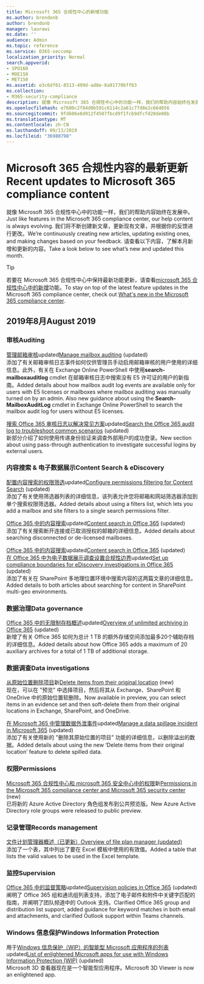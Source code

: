 ```yaml
---
title: Microsoft 365 合规性中心的新增功能
ms.author: brendonb
author: brendonb
manager: laurawi
ms.date: ''
audience: Admin
ms.topic: reference
ms.service: O365-seccomp
localization_priority: Normal
search.appverid:
- SPO160
- MOE150
- MET150
ms.assetid: e3c6df61-8513-499d-ad8e-8a91770bff63
ms.collection:
- M365-security-compliance
description: 就像 Microsoft 365 合规性中心中的功能一样，我们的帮助内容始终在发展中。 我们将不断创建新文章，更新现有文章，并根据你的反馈进行更改。 了解本月新增和更新的内容。
ms.openlocfilehash: e7600c2f84d0b591c6114c2a61c77d8e2c664056
ms.sourcegitcommit: 9fd606e8d912f4507fbcd9f1fcb9dfcfd20de08b
ms.translationtype: MT
ms.contentlocale: zh-CN
ms.lasthandoff: 09/13/2019
ms.locfileid: "36980798"
---
```

# <a name="recent-updates-to-microsoft-365-compliance-content"></a><span data-ttu-id="54042-105">Microsoft 365 合规性内容的最新更新</span><span class="sxs-lookup"><span data-stu-id="54042-105">Recent updates to Microsoft 365 compliance content</span></span>

<span data-ttu-id="54042-106">就像 Microsoft 365 合规性中心中的功能一样，我们的帮助内容始终在发展中。</span><span class="sxs-lookup"><span data-stu-id="54042-106">Just like features in the Microsoft 365 compliance center, our help content is always evolving.</span></span> <span data-ttu-id="54042-107">我们将不断创建新文章，更新现有文章，并根据你的反馈进行更改。</span><span class="sxs-lookup"><span data-stu-id="54042-107">We’re continuously creating new articles, updating existing ones, and making changes based on your feedback.</span></span> <span data-ttu-id="54042-108">请查看以下内容，了解本月新增和更新的内容。</span><span class="sxs-lookup"><span data-stu-id="54042-108">Take a look below to see what’s new and updated this month.</span></span>

> [!TIP]
> <span data-ttu-id="54042-109">若要在 Microsoft 365 合规性中心中保持最新功能更新，请查看[microsoft 365 合规性中心中的新增](whats-new.md)功能。</span><span class="sxs-lookup"><span data-stu-id="54042-109">To stay on top of the latest feature updates in the Microsoft 365 compliance center, check out [What's new in the Microsoft 365 compliance center](whats-new.md).</span></span>

## <a name="august-2019"></a><span data-ttu-id="54042-110">2019年8月</span><span class="sxs-lookup"><span data-stu-id="54042-110">August 2019</span></span>

### <a name="auditing"></a><span data-ttu-id="54042-111">审核</span><span class="sxs-lookup"><span data-stu-id="54042-111">Auditing</span></span>

<span data-ttu-id="54042-112">[管理邮箱审核](enable-mailbox-auditing.md#more-information)updated</span><span class="sxs-lookup"><span data-stu-id="54042-112">[Manage mailbox auditing](enable-mailbox-auditing.md#more-information) (updated)</span></span><br><span data-ttu-id="54042-113">添加了有关邮箱审核日志事件如何仅供管理员手动启用邮箱审核的用户使用的详细信息。此外，有关在 Exchange Online PowerShell 中使用**search-mailboxauditlog** cmdlet 在邮箱审核日志中搜索没有 E5 许可证的用户的新指南。</span><span class="sxs-lookup"><span data-stu-id="54042-113">Added details about how mailbox audit log events are available only for users with E5 licenses or mailboxes where mailbox auditing was manually turned on by an admin. Also new guidance about using the **Search-MailboxAuditLog** cmdlet in Exchange Online PowerShell to search the mailbox audit log for users without E5 licenses.</span></span>

<span data-ttu-id="54042-114">[搜索 Office 365 审核日志以解决常见方案](auditing-troubleshooting-scenarios.md#investigate-why-there-was-a-successful-login-by-a-user-outside-your-organization)updated</span><span class="sxs-lookup"><span data-stu-id="54042-114">[Search the Office 365 audit log to troubleshoot common scenarios](auditing-troubleshooting-scenarios.md#investigate-why-there-was-a-successful-login-by-a-user-outside-your-organization) (updated)</span></span><br><span data-ttu-id="54042-115">新部分介绍了如何使用传递身份验证来调查外部用户的成功登录。</span><span class="sxs-lookup"><span data-stu-id="54042-115">New section about using pass-through authentication to investigate successful logins by external users.</span></span>

### <a name="content-search--ediscovery"></a><span data-ttu-id="54042-116">内容搜索 & 电子数据展示</span><span class="sxs-lookup"><span data-stu-id="54042-116">Content Search & eDiscovery</span></span>

<span data-ttu-id="54042-117">[配置内容搜索的权限筛选](permissions-filtering-for-content-search.md#using-a-filters-list-to-combine-filter-types)updated</span><span class="sxs-lookup"><span data-stu-id="54042-117">[Configure permissions filtering for Content Search](permissions-filtering-for-content-search.md#using-a-filters-list-to-combine-filter-types) (updated)</span></span><br><span data-ttu-id="54042-118">添加了有关使用筛选器列表的详细信息，该列表允许您将邮箱和网站筛选器添加到单个搜索权限筛选器。</span><span class="sxs-lookup"><span data-stu-id="54042-118">Added details about using a filters list, which lets you add a mailbox and site filters to a single search permissions filter.</span></span>

<span data-ttu-id="54042-119">[Office 365 中的内容搜索](content-search.md#searching-disconnected-or-de-licensed-mailboxes)updated</span><span class="sxs-lookup"><span data-stu-id="54042-119">[Content search in Office 365](content-search.md#searching-disconnected-or-de-licensed-mailboxes) (updated)</span></span><br><span data-ttu-id="54042-120">添加了有关搜索断开连接或已取消授权的邮箱的详细信息。</span><span class="sxs-lookup"><span data-stu-id="54042-120">Added details about searching disconnected or de-licensed mailboxes.</span></span>

<span data-ttu-id="54042-121">[Office 365 中的内容搜索](content-search.md#searching-for-content-in-a-sharepoint-multi-geo-environment)updated</span><span class="sxs-lookup"><span data-stu-id="54042-121">[Content search in Office 365](content-search.md#searching-for-content-in-a-sharepoint-multi-geo-environment) (updated)</span></span><br>
<span data-ttu-id="54042-122">[在 Office 365 中为电子数据展示调查设置合规性边界](set-up-compliance-boundaries.md#searching-and-exporting-content-in-multi-geo-environments)updated</span><span class="sxs-lookup"><span data-stu-id="54042-122">[Set up compliance boundaries for eDiscovery investigations in Office 365](set-up-compliance-boundaries.md#searching-and-exporting-content-in-multi-geo-environments) (updated)</span></span><br><span data-ttu-id="54042-123">添加了有关在 SharePoint 多地理位置环境中搜索内容的这两篇文章的详细信息。</span><span class="sxs-lookup"><span data-stu-id="54042-123">Added details to both articles about searching for content in SharePoint multi-geo environments.</span></span>

### <a name="data-governance"></a><span data-ttu-id="54042-124">数据治理</span><span class="sxs-lookup"><span data-stu-id="54042-124">Data governance</span></span>

<span data-ttu-id="54042-125">[Office 365 中的无限制存档概述](unlimited-archiving.md#how-auto-expanding-archiving-works)updated</span><span class="sxs-lookup"><span data-stu-id="54042-125">[Overview of unlimited archiving in Office 365](unlimited-archiving.md#how-auto-expanding-archiving-works) (updated)</span></span><br><span data-ttu-id="54042-126">新增了有关 Office 365 如何为总计 1 TB 的额外存储空间添加最多20个辅助存档的详细信息。</span><span class="sxs-lookup"><span data-stu-id="54042-126">Added details about how Office 365 adds a maximum of 20 auxiliary archives for a total of 1 TB of additional storage.</span></span>

### <a name="data-investigations"></a><span data-ttu-id="54042-127">数据调查</span><span class="sxs-lookup"><span data-stu-id="54042-127">Data investigations</span></span>

<span data-ttu-id="54042-128">[从原始位置删除项目](datainvestigations/delete-items-from-original-locations.md)新</span><span class="sxs-lookup"><span data-stu-id="54042-128">[Delete items from their original location](datainvestigations/delete-items-from-original-locations.md) (new)</span></span><br><span data-ttu-id="54042-129">现在，可以在 "预览" 中选择项目，然后将其从 Exchange、SharePoint 和 OneDrive 中的原始位置软删除。</span><span class="sxs-lookup"><span data-stu-id="54042-129">Now available in preview, you can select items in an evidence set and then soft-delete them from their original locations in Exchange, SharePoint, and OneDrive.</span></span>

<span data-ttu-id="54042-130">[在 Microsoft 365 中管理数据外泄事件](datainvestigations/manage-data-spillage-incidents.md#step-4-delete-the-spilled-data)updated</span><span class="sxs-lookup"><span data-stu-id="54042-130">[Manage a data spillage incident in Microsoft 365](datainvestigations/manage-data-spillage-incidents.md#step-4-delete-the-spilled-data) (updated)</span></span><br><span data-ttu-id="54042-131">添加了有关使用新的 "删除其原始位置的项目" 功能的详细信息，以删除溢出的数据。</span><span class="sxs-lookup"><span data-stu-id="54042-131">Added details about using the new ‘Delete items from their original location’ feature to delete spilled data.</span></span>

### <a name="permissions"></a><span data-ttu-id="54042-132">权限</span><span class="sxs-lookup"><span data-stu-id="54042-132">Permissions</span></span>

<span data-ttu-id="54042-133">[Microsoft 365 合规性中心和 microsoft 365 安全中心中的权限](permissions-microsoft-365-compliance-security.md)新</span><span class="sxs-lookup"><span data-stu-id="54042-133">[Permissions in the Microsoft 365 compliance center and Microsoft 365 security center](permissions-microsoft-365-compliance-security.md) (new)</span></span><br><span data-ttu-id="54042-134">已将新的 Azure Active Directory 角色组发布到公共预览版。</span><span class="sxs-lookup"><span data-stu-id="54042-134">New Azure Active Directory role groups were released to public preview.</span></span>

### <a name="records-management"></a><span data-ttu-id="54042-135">记录管理</span><span class="sxs-lookup"><span data-stu-id="54042-135">Records management</span></span>

[<span data-ttu-id="54042-136">文件计划管理器概述（已更新）</span><span class="sxs-lookup"><span data-stu-id="54042-136">Overview of file plan manager (updated)</span></span>](file-plan-manager.md#export-all-existing-retention-labels-to-analyze-andor-perform-offline-reviews)<br><span data-ttu-id="54042-137">添加了一个表，其中列出了要在 Excel 模板中使用的有效值。</span><span class="sxs-lookup"><span data-stu-id="54042-137">Added a table that lists the valid values to be used in the Excel template.</span></span>

### <a name="supervision"></a><span data-ttu-id="54042-138">监控</span><span class="sxs-lookup"><span data-stu-id="54042-138">Supervision</span></span>

<span data-ttu-id="54042-139">[Office 365 中的监督策略](supervision-policies.md)updated</span><span class="sxs-lookup"><span data-stu-id="54042-139">[Supervision policies in Office 365](supervision-policies.md) (updated)</span></span><br><span data-ttu-id="54042-140">阐明了 Office 365 组和通讯组列表支持，添加了电子邮件和附件中关键字匹配的指南，并阐明了团队频道中的 Outlook 支持。</span><span class="sxs-lookup"><span data-stu-id="54042-140">Clarified Office 365 group and distribution list support, added guidance for keyword matches in both email and attachments, and clarified Outlook support within Teams channels.</span></span>

### <a name="windows-information-protection"></a><span data-ttu-id="54042-141">Windows 信息保护</span><span class="sxs-lookup"><span data-stu-id="54042-141">Windows Information Protection</span></span>

<span data-ttu-id="54042-142">用于[Windows 信息保护（WIP）的智能型 Microsoft 应用程序的列表](https://docs.microsoft.com/windows/security/information-protection/windows-information-protection/enlightened-microsoft-apps-and-wip)updated</span><span class="sxs-lookup"><span data-stu-id="54042-142">[List of enlightened Microsoft apps for use with Windows Information Protection (WIP)](https://docs.microsoft.com/windows/security/information-protection/windows-information-protection/enlightened-microsoft-apps-and-wip) (updated)</span></span> <br><span data-ttu-id="54042-143">Microsoft 3D 查看器现在是一个智能型应用程序。</span><span class="sxs-lookup"><span data-stu-id="54042-143">Microsoft 3D Viewer is now an enlightened app.</span></span>
